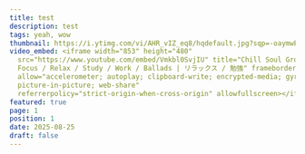 ```yaml
---
title: test
description: test
tags: yeah, wow
thumbnail: https://i.ytimg.com/vi/AHR_vIZ_eq8/hqdefault.jpg?sqp=-oaymwEmCKgBEF5IWvKriqkDGQgBFQAAiEIYAdgBAeIBCggYEAIYBjgBQAE=&rs=AOn4CLB8p0drb7gHY3rq_8fAEMkvi0lD6g
video_embed: <iframe width="853" height="480"
  src="https://www.youtube.com/embed/Vmkbl0SvjIU" title="Chill Soul Grooves –
  Focus / Relax / Study / Work / Ballads | リラックス / 勉強" frameborder="0"
  allow="accelerometer; autoplay; clipboard-write; encrypted-media; gyroscope;
  picture-in-picture; web-share"
  referrerpolicy="strict-origin-when-cross-origin" allowfullscreen></iframe>
featured: true
page: 1
position: 1
date: 2025-08-25
draft: false
---
```

